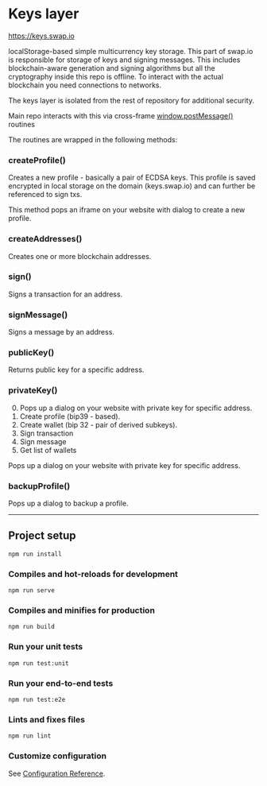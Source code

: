 # Keys layer

https://keys.swap.io

localStorage-based simple multicurrency key storage. This part of swap.io is responsible
for storage of keys and signing messages. This includes blockchain-aware generation and signing
algorithms but all the cryptography inside this repo is offline. To interact with the actual 
blockchain you need connections to networks.

The keys layer is isolated from the rest of repository for additional security.


Main repo interacts with this via cross-frame 
[window.postMessage()](https://developer.mozilla.org/en-US/docs/Web/API/Window/postMessage) routines

The routines are wrapped in the following methods:

### createProfile()

Creates a new profile - basically a pair of ECDSA keys. This profile is saved encrypted
in local storage on the domain (keys.swap.io) and can further be referenced to sign txs.

This method pops an iframe on your website with dialog to create a new profile.

### createAddresses()

Creates one or more blockchain addresses.

### sign()

Signs a transaction for an address.

### signMessage()

Signs a message by an address.

### publicKey()

Returns public key for a specific address.

### privateKey()

0. Pops up a dialog on your website with private key for specific address.
1. Create profile (bip39 - based).
2. Create wallet (bip 32 - pair of derived subkeys).
3. Sign transaction
4. Sign message
5. Get list of wallets

Pops up a dialog on your website with private key for specific address.


### backupProfile()

Pops up a dialog to backup a profile.


---


## Project setup
```
npm run install
```

### Compiles and hot-reloads for development
```
npm run serve
```

### Compiles and minifies for production
```
npm run build
```

### Run your unit tests
```
npm run test:unit
```

### Run your end-to-end tests
```
npm run test:e2e
```

### Lints and fixes files
```
npm run lint
```

### Customize configuration
See [Configuration Reference](https://cli.vuejs.org/config/).
